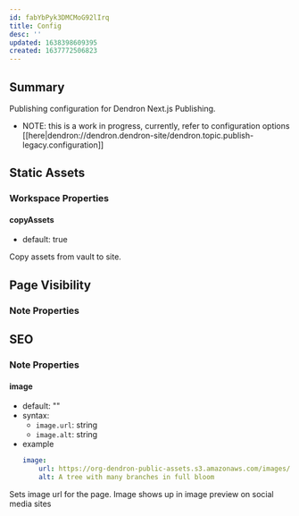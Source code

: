 ```yaml
---
id: fabYbPyk3DMCMoG92lIrq
title: Config
desc: ''
updated: 1638398609395
created: 1637772506823
---
```


## Summary

Publishing configuration for Dendron Next.js Publishing.

- NOTE: this is a work in progress, currently, refer to configuration options [[here|dendron://dendron.dendron-site/dendron.topic.publish-legacy.configuration]]

<!-- ## General

### Note Properties

#### permalink
- default: ""

Override URL for the note -->

## Static Assets

### Workspace Properties

#### copyAssets

- default: true

Copy assets from vault to site.

## Page Visibility

### Note Properties


## SEO

### Note Properties

#### image
- default: ""
- syntax: 
    - `image.url`: string
    - `image.alt`: string
- example
    ```yml
    image:
        url: https://org-dendron-public-assets.s3.amazonaws.com/images/blog-mobile-editor-header.png
        alt: A tree with many branches in full bloom
    ```
Sets image url for the page. Image shows up in image preview on social media sites


